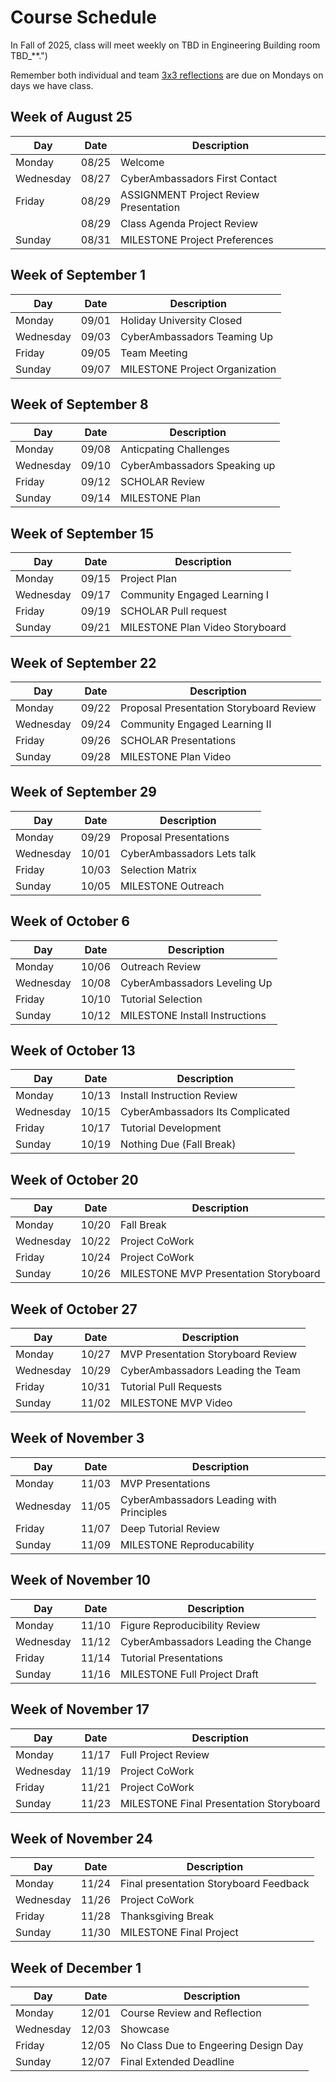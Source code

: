 # Course Schedule  

In Fall of 2025, class will meet weekly on TBD in Engineering Building room TBD_**.")

Remember both individual and team [3x3 reflections](Weekly-3x3) are due on Mondays on days we have class.


## Week of August 25

| Day | Date | Description |
|------|---------|------------|
| Monday | 08/25 | Welcome |
| Wednesday | 08/27 | CyberAmbassadors First Contact |
| Friday | 08/29 | ASSIGNMENT Project Review Presentation |
|  | 08/29 | Class Agenda Project Review |
| Sunday | 08/31 | MILESTONE Project Preferences |

## Week of September 1

| Day | Date | Description |
|------|---------|------------|
| Monday | 09/01 | Holiday University Closed |
| Wednesday | 09/03 | CyberAmbassadors Teaming Up |
| Friday | 09/05 | Team Meeting |
| Sunday | 09/07 | MILESTONE Project Organization |

## Week of September 8

| Day | Date | Description |
|------|---------|------------|
| Monday | 09/08 | Anticpating Challenges |
| Wednesday | 09/10 | CyberAmbassadors Speaking up |
| Friday | 09/12 | SCHOLAR Review |
| Sunday | 09/14 | MILESTONE Plan |

## Week of September 15

| Day | Date | Description |
|------|---------|------------|
| Monday | 09/15 | Project Plan |
| Wednesday | 09/17 | Community Engaged Learning I |
| Friday | 09/19 | SCHOLAR Pull request |
| Sunday | 09/21 | MILESTONE Plan Video Storyboard |

## Week of September 22

| Day | Date | Description |
|------|---------|------------|
| Monday | 09/22 | Proposal Presentation Storyboard Review |
| Wednesday | 09/24 | Community Engaged Learning II |
| Friday | 09/26 | SCHOLAR Presentations |
| Sunday | 09/28 | MILESTONE Plan Video |

## Week of September 29

| Day | Date | Description |
|------|---------|------------|
| Monday | 09/29 | Proposal Presentations |
| Wednesday | 10/01 | CyberAmbassadors Lets talk |
| Friday | 10/03 | Selection Matrix |
| Sunday | 10/05 | MILESTONE Outreach |

## Week of October 6

| Day | Date | Description |
|------|---------|------------|
| Monday | 10/06 | Outreach Review |
| Wednesday | 10/08 | CyberAmbassadors Leveling Up |
| Friday | 10/10 | Tutorial Selection |
| Sunday | 10/12 | MILESTONE Install Instructions |

## Week of October 13

| Day | Date | Description |
|------|---------|------------|
| Monday | 10/13 | Install Instruction Review |
| Wednesday | 10/15 | CyberAmbassadors Its Complicated |
| Friday | 10/17 | Tutorial Development |
| Sunday | 10/19 | Nothing Due (Fall Break) |

## Week of October 20

| Day | Date | Description |
|------|---------|------------|
| Monday | 10/20 | Fall Break |
| Wednesday | 10/22 | Project CoWork |
| Friday | 10/24 | Project CoWork |
| Sunday | 10/26 | MILESTONE MVP Presentation Storyboard |

## Week of October 27

| Day | Date | Description |
|------|---------|------------|
| Monday | 10/27 | MVP Presentation Storyboard Review |
| Wednesday | 10/29 | CyberAmbassadors Leading the Team |
| Friday | 10/31 | Tutorial Pull Requests |
| Sunday | 11/02 | MILESTONE MVP Video |

## Week of November 3

| Day | Date | Description |
|------|---------|------------|
| Monday | 11/03 | MVP Presentations |
| Wednesday | 11/05 | CyberAmbassadors Leading with Principles |
| Friday | 11/07 | Deep Tutorial Review |
| Sunday | 11/09 | MILESTONE Reproducability |

## Week of November 10

| Day | Date | Description |
|------|---------|------------|
| Monday | 11/10 | Figure Reproducibility Review |
| Wednesday | 11/12 | CyberAmbassadors Leading the Change |
| Friday | 11/14 | Tutorial Presentations |
| Sunday | 11/16 | MILESTONE Full Project Draft |

## Week of November 17

| Day | Date | Description |
|------|---------|------------|
| Monday | 11/17 | Full Project Review |
| Wednesday | 11/19 | Project CoWork |
| Friday | 11/21 | Project CoWork |
| Sunday | 11/23 | MILESTONE Final Presentation Storyboard |

## Week of November 24

| Day | Date | Description |
|------|---------|------------|
| Monday | 11/24 | Final presentation Storyboard Feedback |
| Wednesday | 11/26 | Project CoWork |
| Friday | 11/28 | Thanksgiving Break |
| Sunday | 11/30 | MILESTONE Final Project |

## Week of December 1

| Day | Date | Description |
|------|---------|------------|
| Monday | 12/01 | Course Review and Reflection |
| Wednesday | 12/03 | Showcase |
| Friday | 12/05 | No Class Due to Engeering Design Day |
| Sunday | 12/07 | Final Extended Deadline |

